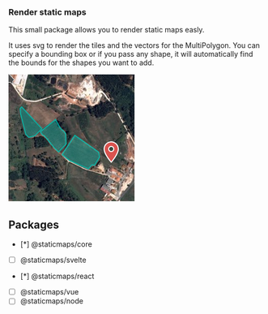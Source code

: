 ### Render static maps

This small package allows you to render static maps easly.

It uses svg to render the tiles and the vectors for the MultiPolygon. You can specify a bounding box or if you pass any shape, it will automatically find the bounds for the shapes you want to add.

![demo](demo.png)

## Packages

- [*] @staticmaps/core
- [ ] @staticmaps/svelte
- [*] @staticmaps/react
- [ ] @staticmaps/vue
- [ ] @staticmaps/node
